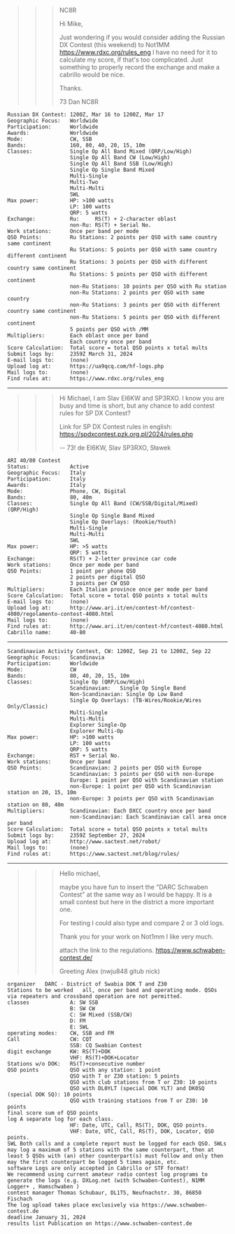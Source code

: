 >>>NC8R
>>>
>>>Hi Mike,
>>>
>>>Just wondering if you would consider adding the Russian DX Contest (this weekend) to Not1MM
>>>https://www.rdxc.org/rules_eng I have no need for it to calculate my score, if that's too complicated.
>>>Just something to properly record the exchange and make a cabrillo would be nice.
>>>
>>>Thanks.
>>>
>>>73
>>>Dan 
>>>NC8R

```text
Russian DX Contest: 1200Z, Mar 16 to 1200Z, Mar 17
Geographic Focus:	Worldwide
Participation:		Worldwide
Awards:				Worldwide
Mode:				CW, SSB
Bands:				160, 80, 40, 20, 15, 10m
Classes:			Single Op All Band Mixed (QRP/Low/High)
					Single Op All Band CW (Low/High)
					Single Op All Band SSB (Low/High)
					Single Op Single Band Mixed
					Multi-Single
					Multi-Two
					Multi-Multi
					SWL
Max power:			HP: >100 watts
					LP: 100 watts
					QRP: 5 watts
Exchange:			Ru: 	RS(T) + 2-character oblast
					non-Ru:	RS(T) + Serial No.
Work stations:		Once per band per mode
QSO Points:			Ru Stations: 2 points per QSO with same country same continent
					Ru Stations: 5 points per QSO with same country different continent
					Ru Stations: 3 points per QSO with different country same continent
					Ru Stations: 5 points per QSO with different continent
					non-Ru Stations: 10 points per QSO with Ru station
					non-Ru Stations: 2 points per QSO with same country
					non-Ru Stations: 3 points per QSO with different country same continent
					non-Ru Stations: 5 points per QSO with different continent
					5 points per QSO with /MM
Multipliers:		Each oblast once per band
					Each country once per band
Score Calculation:	Total score = total QSO points x total mults
Submit logs by:		2359Z March 31, 2024
E-mail logs to:		(none)
Upload log at:		https://ua9qcq.com/hf-logs.php
Mail logs to:		(none)
Find rules at:		https://www.rdxc.org/rules_eng
```

---

>>>Hi Michael,
>>>I am Slav EI6KW and SP3RXO.
>>>I know you are busy and time is short, but any chance to add contest
>>>rules for SP DX Contest?
>>>
>>>Link for SP DX Contest rules in english:
>>>https://spdxcontest.pzk.org.pl/2024/rules.php
>>>
>>>--
>>>73!
>>>de EI6KW, Slav
>>>   SP3RXO, Sławek

```text
ARI 40/80 Contest
Status:				Active
Geographic Focus:	Italy
Participation:		Italy
Awards:				Italy
Mode:				Phone, CW, Digital
Bands:				80, 40m
Classes:			Single Op All Band (CW/SSB/Digital/Mixed)(QRP/High)
					Single Op Single Band Mixed
					Single Op Overlays: (Rookie/Youth)
					Multi-Single
					Multi-Multi
					SWL
Max power:			HP: >5 watts
					QRP: 5 watts
Exchange:			RS(T) + 2-letter province car code
Work stations:		Once per mode per band
QSO Points:			1 point per phone QSO
					2 points per digital QSO
					3 points per CW QSO
Multipliers:		Each Italian province once per mode per band
Score Calculation:	Total score = total QSO points x total mults
E-mail logs to:		(none)
Upload log at:		http://www.ari.it/en/contest-hf/contest-4080/regolamento-contest-4080.html
Mail logs to:		(none)
Find rules at:		http://www.ari.it/en/contest-hf/contest-4080.html
Cabrillo name:		40-80
```

---

```text
Scandinavian Activity Contest, CW: 1200Z, Sep 21 to 1200Z, Sep 22
Geographic Focus:	Scandinavia
Participation:		Worldwide
Mode:				CW
Bands:				80, 40, 20, 15, 10m
Classes:			Single Op (QRP/Low/High)
					Scandinavian: 	Single Op Single Band
					Non-Scandinavian: Single Op Low Band
					Single Op Overlays: (TB-Wires/Rookie/Wires Only/Classic)
					Multi-Single
					Multi-Multi
					Explorer Single-Op
					Explorer Multi-Op
Max power:			HP: >100 watts
					LP: 100 watts
					QRP: 5 watts
Exchange:			RST + Serial No.
Work stations:		Once per band
QSO Points:			Scandinavian: 2 points per QSO with Europe
					Scandinavian: 3 points per QSO with non-Europe
					Europe: 1 point per QSO with Scandinavian station
					non-Europe: 1 point per QSO with Scandinavian station on 20, 15, 10m
					non-Europe: 3 points per QSO with Scandinavian station on 80, 40m
Multipliers:		Scandinavian: Each DXCC country once per band
					non-Scandinavian: Each Scandinavian call area once per band
Score Calculation:	Total score = total QSO points x total mults
Submit logs by:		2359Z September 27, 2024
Upload log at:		http://www.sactest.net/robot/
Mail logs to:		(none)
Find rules at:		https://www.sactest.net/blog/rules/
```

---

>>>Hello michael,
>>>
>>>maybe you have fun to insert the "DARC Schwaben Contest" at the same way as I would be happy.
>>>It is a small contest but here in the district a more important one.
>>>
>>>For testing I could also type and compare 2 or 3 old logs.
>>>
>>>Thank you for your work on Not1mm I like very much.
>>>
>>>attach the link to the regulations. https://www.schwaben-contest.de/
>>>
>>>Greeting Alex (nwju848 gitub nick)

```text
organizer	DARC - District of Swabia DOK T and Z30
Stations to be worked	all, once per band and operating mode. QSOs via repeaters and crossband operation are not permitted.
classes				A: SW SSB
					B: SW CW
					C: SW Mixed (SSB/CW)
					D: FM
					E: SWL
operating modes:	CW, SSB and FM
Call				CW: CQT
					SSB: CQ Swabian Contest
digit exchange		KW: RS(T)+DOK
					VHF: RS(T)+DOK+Locator
Stations w/o DOK: 	RS(T)+consecutive number
QSO points			QSO with any station: 1 point
					QSO with T or Z30 station: 5 points
					QSO with club stations from T or Z30: 10 points
					QSO with DL0YLT (special DOK YLT) and DK0SQ (special DOK SQ): 10 points
					QSO with training stations from T or Z30: 10 points
final score	sum of QSO points
log	A separate log for each class.
					HF: Date, UTC, Call, RS(T), DOK, QSO points.
					VHF: Date, UTC, Call, RS(T), DOK, Locator, QSO points.
SWL	Both calls and a complete report must be logged for each QSO. SWLs may log a maximum of 5 stations with the same counterpart, then at least 5 QSOs with (an) other counterpart(s) must follow and only then may the first counterpart be logged 5 times again, etc.
software Logs are only accepted in Cabrillo or STF format!
We recommend using current amateur radio contest log programs to generate the logs (e.g. DXLog.net (with Schwaben-Contest), N1MM Logger+ , Hamschwaben )
contest manager	Thomas Schubaur, DL1TS, Neufnachstr. 30, 86850 Fischach
The log upload takes place exclusively via https://www.schwaben-contest.de
deadline January 31, 2024
results list Publication on https://www.schwaben-contest.de
```
